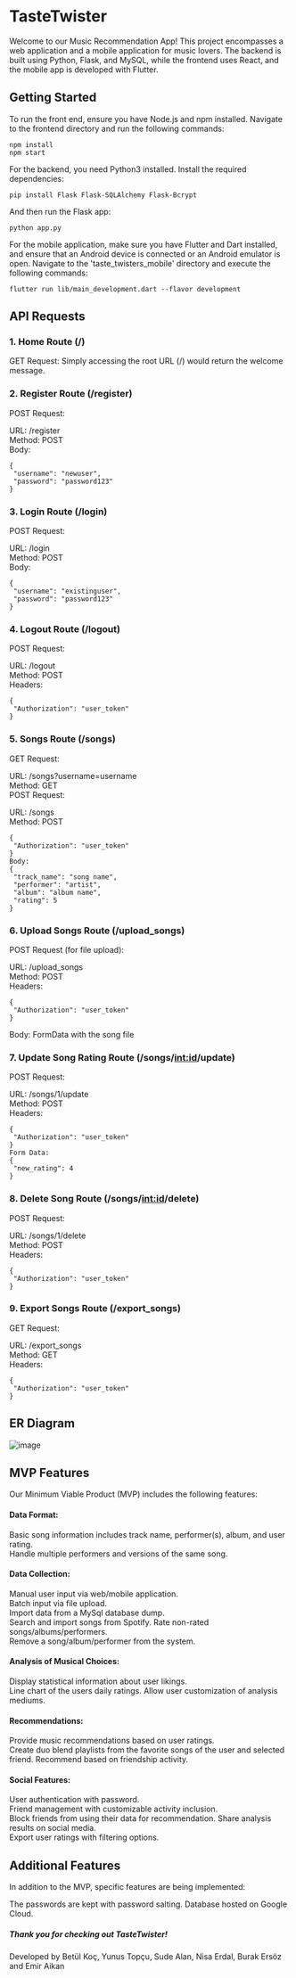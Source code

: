 # TasteTwister

Welcome to our Music Recommendation App! This project encompasses a web application and a mobile application for music lovers. The backend is built using Python, Flask, and MySQL, while the frontend uses React, and the mobile app is developed with Flutter.

## Getting Started

To run the front end, ensure you have Node.js and npm installed. Navigate to the frontend directory and run the following commands:

```
npm install
npm start
```
For the backend, you need Python3 installed. Install the required dependencies:

```
pip install Flask Flask-SQLAlchemy Flask-Bcrypt
```
And then run the Flask app:

```
python app.py
```

For the mobile application, make sure you have Flutter and Dart installed, and ensure that an Android device is connected or an Android emulator is open. Navigate to the 'taste_twisters_mobile' directory and execute the following commands:
```
flutter run lib/main_development.dart --flavor development
```
## API Requests
### 1. Home Route (/)
GET Request: Simply accessing the root URL (/) would return the welcome message.

### 2. Register Route (/register)
POST Request:

URL: /register  
Method: POST  
Body:
```
{
 "username": "newuser",
 "password": "password123"
}
```
### 3. Login Route (/login)
POST Request:  

URL: /login  
Method: POST  
Body:
```
{
 "username": "existinguser",
 "password": "password123"
}
```
### 4. Logout Route (/logout)
POST Request:

URL: /logout  
Method: POST  
Headers:
```
{
 "Authorization": "user_token"
}
```
### 5. Songs Route (/songs)
GET Request:

URL: /songs?username=username  
Method: GET  
POST Request:  
 
URL: /songs  
Method: POST  
```
{
 "Authorization": "user_token"
}
Body:
{
 "track_name": "song name",
 "performer": "artist",
 "album": "album name",
 "rating": 5
}
```
### 6. Upload Songs Route (/upload_songs)
POST Request (for file upload):

URL: /upload_songs  
Method: POST  
Headers:  
```
{
 "Authorization": "user_token"
}
```
Body: FormData with the song file
### 7. Update Song Rating Route (/songs/<int:id>/update)
POST Request:  

URL: /songs/1/update   
Method: POST  
Headers:
```
{
 "Authorization": "user_token"
}
Form Data:
{
 "new_rating": 4
}
```
### 8. Delete Song Route (/songs/<int:id>/delete)
POST Request:  

URL: /songs/1/delete  
Method: POST  
Headers:
```
{
 "Authorization": "user_token"
}
```
### 9. Export Songs Route (/export_songs)
GET Request:

URL: /export_songs  
Method: GET  
Headers:  
```
{
 "Authorization": "user_token"
}
```
## ER Diagram
![image](https://github.com/nisaerdal7/CS308_TasteTwister/assets/76566903/13d3a4b5-9e25-462a-b72d-6de278c9c0ec)



## MVP Features
Our Minimum Viable Product (MVP) includes the following features:

#### Data Format:

Basic song information includes track name, performer(s), album, and user rating.  
Handle multiple performers and versions of the same song.  
#### Data Collection:

Manual user input via web/mobile application.  
Batch input via file upload.  
Import data from a MySql database dump.  
Search and import songs from Spotify.
Rate non-rated songs/albums/performers.  
Remove a song/album/performer from the system.  
#### Analysis of Musical Choices:

Display statistical information about user likings.   
Line chart of the users daily ratings. 
Allow user customization of analysis mediums.  
#### Recommendations:

Provide music recommendations based on user ratings.  
Create duo blend playlists from the favorite songs of the user and selected friend.
Recommend based on friendship activity.  
#### Social Features:

User authentication with password.  
Friend management with customizable activity inclusion.  
Block friends from using their data for recommendation.
Share analysis results on social media.  
Export user ratings with filtering options.  

## Additional Features 
In addition to the MVP, specific features are being implemented:  

The passwords are kept with password salting.
Database hosted on Google Cloud.  

##### Thank you for checking out TasteTwister!

Developed by Betül Koç, Yunus Topçu, Sude Alan, Nisa Erdal, Burak Ersöz and Emir Aikan

